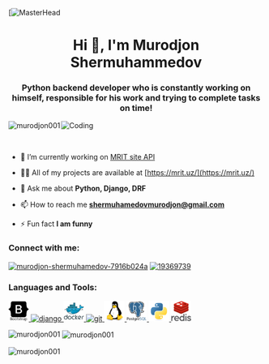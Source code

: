 [![MasterHead](https://www.mindinventory.com/blog/wp-content/uploads/2022/10/python-developer.png)
<h1 align="center">Hi 👋, I'm Murodjon Shermuhammedov</h1>
<h3 align="center">Python backend developer who is constantly working on himself, responsible for his work and trying to complete tasks on time!</h3>
<img align='right' alt="Coding" width="400" src= "https://media1.giphy.com/media/qgQUggAC3Pfv687qPC/giphy.gif?cid=ecf05e47po2rn0wb8qwdv95bw029sxsyn5ktd8pyv71e1pfr&rid=giphy.gif&ct=g"

<p align="left"> <img src="https://komarev.com/ghpvc/?username=murodjon001&label=Profile%20views&color=0e75b6&style=flat" alt="murodjon001" /> </p>

<p align="left"> <a href="https://twitter.com/" target="blank"><img src="https://img.shields.io/twitter/follow/?logo=twitter&style=for-the-badge" alt="" /></a> </p>

- 🔭 I’m currently working on [MRIT site API](https://mrit.uz/)

- 👨‍💻 All of my projects are available at [https://mrit.uz/](https://mrit.uz/)

- 💬 Ask me about **Python, Django, DRF**

- 📫 How to reach me **shermuhamedovmurodjon@gmail.com**

- ⚡ Fun fact **I am funny**

<h3 align="left">Connect with me:</h3>
<p align="left">
<a href="https://linkedin.com/in/murodjon-shermuhamedov-7916b024a" target="blank"><img align="center" src="https://raw.githubusercontent.com/rahuldkjain/github-profile-readme-generator/master/src/images/icons/Social/linked-in-alt.svg" alt="murodjon-shermuhamedov-7916b024a" height="30" width="40" /></a>
<a href="https://stackoverflow.com/users/19369739" target="blank"><img align="center" src="https://raw.githubusercontent.com/rahuldkjain/github-profile-readme-generator/master/src/images/icons/Social/stack-overflow.svg" alt="19369739" height="30" width="40" /></a>
</p>

<h3 align="left">Languages and Tools:</h3>
<p align="left"> <a href="https://getbootstrap.com" target="_blank" rel="noreferrer"> <img src="https://raw.githubusercontent.com/devicons/devicon/master/icons/bootstrap/bootstrap-plain-wordmark.svg" alt="bootstrap" width="40" height="40"/> </a> <a href="https://www.djangoproject.com/" target="_blank" rel="noreferrer"> <img src="https://cdn.worldvectorlogo.com/logos/django.svg" alt="django" width="40" height="40"/> </a> <a href="https://www.docker.com/" target="_blank" rel="noreferrer"> <img src="https://raw.githubusercontent.com/devicons/devicon/master/icons/docker/docker-original-wordmark.svg" alt="docker" width="40" height="40"/> </a> <a href="https://git-scm.com/" target="_blank" rel="noreferrer"> <img src="https://www.vectorlogo.zone/logos/git-scm/git-scm-icon.svg" alt="git" width="40" height="40"/> </a> <a href="https://www.linux.org/" target="_blank" rel="noreferrer"> <img src="https://raw.githubusercontent.com/devicons/devicon/master/icons/linux/linux-original.svg" alt="linux" width="40" height="40"/> </a> <a href="https://www.postgresql.org" target="_blank" rel="noreferrer"> <img src="https://raw.githubusercontent.com/devicons/devicon/master/icons/postgresql/postgresql-original-wordmark.svg" alt="postgresql" width="40" height="40"/> </a> <a href="https://www.python.org" target="_blank" rel="noreferrer"> <img src="https://raw.githubusercontent.com/devicons/devicon/master/icons/python/python-original.svg" alt="python" width="40" height="40"/> </a> <a href="https://redis.io" target="_blank" rel="noreferrer"> <img src="https://raw.githubusercontent.com/devicons/devicon/master/icons/redis/redis-original-wordmark.svg" alt="redis" width="40" height="40"/> </a> </p>

<p><img align="left" src="https://github-readme-stats.vercel.app/api/top-langs?username=murodjon001&show_icons=true&locale=en&layout=compact" alt="murodjon001" /></p>

<p>&nbsp;<img align="center" src="https://github-readme-stats.vercel.app/api?username=murodjon001&show_icons=true&locale=en" alt="murodjon001" /></p>

<p><img align="center" src="https://github-readme-streak-stats.herokuapp.com/?user=murodjon001&" alt="murodjon001" /></p>

